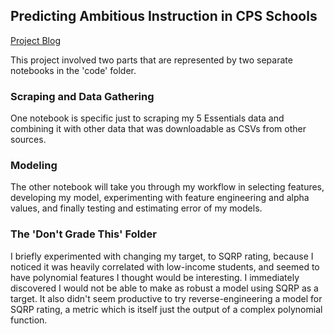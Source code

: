 ## Predicting Ambitious Instruction in CPS Schools
[Project Blog](https://ivyabid.blogspot.com/2019/10/predicting-ambitious-instruction-at-cps.html)

This project involved two parts that are represented by two separate notebooks in the 'code' folder.

### Scraping and Data Gathering
One notebook is specific just to scraping my 5 Essentials data and combining it with other data that was downloadable as CSVs from other sources.

### Modeling
The other notebook will take you through my workflow in selecting features, developing my model, experimenting with feature engineering and alpha values, and finally testing and estimating error of my models.


### The 'Don't Grade This' Folder
I briefly experimented with changing my target, to SQRP rating, because I noticed it was heavily correlated with low-income students, and seemed to have polynomial features I thought would be interesting. I immediately discovered I would not be able to make as robust a model using SQRP as a target. It also didn't seem productive to try reverse-engineering a model for SQRP rating, a metric which is itself just the output of a complex polynomial function.
